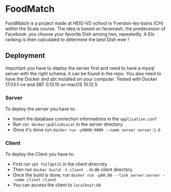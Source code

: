 # FoodMatch

FoodMatch is a project made at HEIG-VD school in Yverdon-les-bains (CH) within the Scala course.
The idea is based on facemash, the predecessor of Facebook: you choose your favorite Dish among two, repeatedly.
A Elo ranking is then calculated to determine the best Dish ever !


## Deployment
Important you have to deploy the server first and need to have a mysql server
with the right schema, it can be found in the repo.
You also need to have the Docker and sbt installed on your computer.
Tested with Docker 17.03.1-ce and SBT 0.13.15 on macOS 10.12.5
### Server
To deploy the server you have to:
  - Insert the database connection informations in the ```application.conf```
  - Run ```sbt docker:publishLocal``` in the server directory
  - Once it's done run ```docker run -p9000:9000 --name server server:1.0```

### Client
To deploy the Client you have to:
  - First run ```sbt fullOptJS``` in the client direcroty
  - Then run ```docker build -t client .``` in de client directory
  - Once the build is done, run ```docker run -p80:80 --link server:server --name client client```
  - You can access the client to ```localhost:80```
